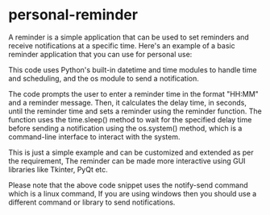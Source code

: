 # personal-reminder
A reminder is a simple application that can be used to set reminders and receive notifications at a specific time. Here's an example of a basic reminder application that you can use for personal use:

This code uses Python's built-in datetime and time modules to handle time and scheduling, and the os module to send a notification.

The code prompts the user to enter a reminder time in the format "HH:MM" and a reminder message. Then, it calculates the delay time, in seconds, until the reminder time and sets a reminder using the reminder function. The function uses the time.sleep() method to wait for the specified delay time before sending a notification using the os.system() method, which is a command-line interface to interact with the system.

This is just a simple example and can be customized and extended as per the requirement, The reminder can be made more interactive using GUI libraries like Tkinter, PyQt etc.

Please note that the above code snippet uses the notify-send command which is a linux command, If you are using windows then you should use a different command or library to send notifications.
